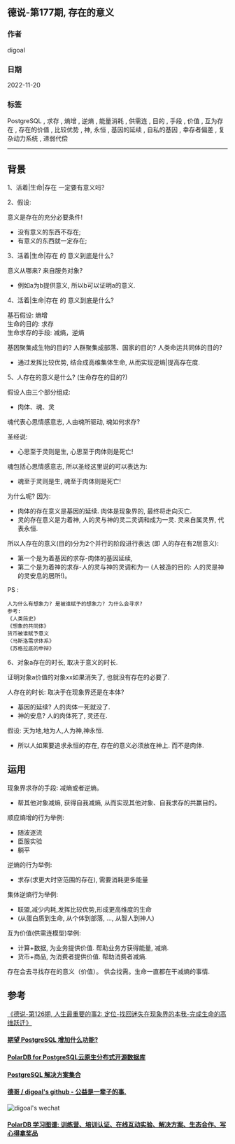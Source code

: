 ## 德说-第177期, 存在的意义         
                                    
### 作者                                    
digoal                                    
                                    
### 日期                                    
2022-11-20                                 
                                    
### 标签                                    
PostgreSQL , 求存 , 熵增 , 逆熵 , 能量消耗 , 供需连 , 目的 , 手段 , 价值 , 互为存在 , 存在的价值 , 比较优势 , 神, 永恒 , 基因的延续 , 自私的基因 , 幸存者偏差 , 复杂动力系统 , 递弱代偿              
                                    
----                                    
                                    
## 背景    
1、活着|生命|存在 一定要有意义吗?   
  
2、假设:   
  
意义是存在的充分必要条件!  
- 没有意义的东西不存在;   
- 有意义的东西就一定存在;   
  
3、活着|生命|存在 的 意义到底是什么?     
  
意义从哪来? 来自服务对象?     
- 例如a为b提供意义, 所以b可以证明a的意义.  
  
4、活着|生命|存在 的 意义到底是什么?    
  
  
基石假设: 熵增  
生命的目的: 求存  
生命求存的手段: 减熵，逆熵    
  
  
基因聚集成生物的目的? 人群聚集成部落、国家的目的? 人类命运共同体的目的?  
- 通过发挥比较优势, 结合成高维集体生命, 从而实现逆熵|提高存在度.     
  
5、人存在的意义是什么? (生命存在的目的?)  
  
假设人由三个部分组成:  
- 肉体、魂、灵  
  
魂代表心思情感意志, 人由魂所驱动, 魂如何求存?     
  
圣经说:   
- 心思至于灵则是生, 心思至于肉体则是死亡!  
  
  
魂包括心思情感意志, 所以圣经这里说的可以表达为:    
- 魂至于灵则是生, 魂至于肉体则是死亡!     
  
  
为什么呢? 因为:    
- 肉体的存在意义是基因的延续. 肉体是现象界的, 最终将走向灭亡.  
- 灵的存在意义是为着神, 人的灵与神的灵二灵调和成为一灵. 灵来自属灵界, 代表永恒.   
  
所以人存在的意义(目的)分为2个并行的阶段进行表达  (即 人的存在有2层意义):  
- 第一个是为着基因的求存-肉体的基因延续,   
- 第二个是为着神的求存-人的灵与神的灵调和为一 (人被造的目的: 人的灵是神的灵安息的居所!)。    
  
PS : 
```
人为什么有想象力? 是被谁赋予的想象力? 为什么会寻求?
参考:
《人类简史》
《想象的共同体》
货币被谁赋予意义
〈马斯洛需求体系》
《苏格拉底的申辩》
```
  
  
6、对象a存在的时长, 取决于意义的时长.      
  
证明对象a价值的对象xx如果消失了, 也就没有存在的必要了.     
  
人存在的时长: 取决于在现象界还是在本体?   
- 基因的延续? 人的肉体一死就没了.    
- 神的安息? 人的肉体死了, 灵还在.    
  
假设: 天为地,地为人,人为神,神永恒.   
- 所以人如果要追求永恒的存在, 存在的意义必须放在神上. 而不是肉体.    
  
  
  
## 运用   
现象界求存的手段: 减熵或者逆熵。  
- 帮其他对象减熵, 获得自我减熵, 从而实现其他对象、自我求存的共赢目的。  
  
  
顺应熵增的行为举例:  
- 随波逐流  
- 臣服实验  
- 躺平  
  
  
逆熵的行为举例:  
- 求存(求更大时空范围的存在), 需要消耗更多能量   
  
  
集体逆熵行为举例:  
- 联盟,减少内耗,发挥比较优势,形成更高维度的生命  
- (从蛋白质到生命, 从个体到部落, ..., 从智人到神人)  
  
  
互为价值(供需连模型)举例:  
- 计算+数据, 为业务提供价值. 帮助业务方获得能量, 减熵.    
- 货币+商品, 为消费者提供价值. 帮助消费者减熵.  
  
  
存在会去寻找存在的意义（价值）。 供会找需。生命一直都在干减熵的事情.       
  
  
  
## 参考  
[《德说-第126期, 人生最重要的事2: 定位-找回迷失在现象界的本我-完成生命的高维跃迁》](../202208/20220819_03.md)    
  
  
#### [期望 PostgreSQL 增加什么功能?](https://github.com/digoal/blog/issues/76 "269ac3d1c492e938c0191101c7238216")
  
  
#### [PolarDB for PostgreSQL云原生分布式开源数据库](https://github.com/ApsaraDB/PolarDB-for-PostgreSQL "57258f76c37864c6e6d23383d05714ea")
  
  
#### [PostgreSQL 解决方案集合](https://yq.aliyun.com/topic/118 "40cff096e9ed7122c512b35d8561d9c8")
  
  
#### [德哥 / digoal's github - 公益是一辈子的事.](https://github.com/digoal/blog/blob/master/README.md "22709685feb7cab07d30f30387f0a9ae")
  
  
![digoal's wechat](../pic/digoal_weixin.jpg "f7ad92eeba24523fd47a6e1a0e691b59")
  
  
#### [PolarDB 学习图谱: 训练营、培训认证、在线互动实验、解决方案、生态合作、写心得拿奖品](https://www.aliyun.com/database/openpolardb/activity "8642f60e04ed0c814bf9cb9677976bd4")
  
